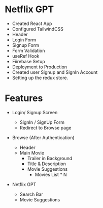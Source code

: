 # Netflix GPT

- Created React App
- Configured TailwindCSS
- Header
- Login Form
- Signup Form
- Form Validation
- useRef Hook
- Fiirebase Setup
- Deployment to Production
- Created user Signup and SignIn Account
- Setting up the redux store.

# Features

- Login/ Signup Screen
    - SignIn / SignUp Form
    - Redirect to Browse page
- Browse (After Authentication) 
    - Header
    - Main Movie
        - Trailer in Background
        - Title & Description
        - Movie Suggestions
            - Movies List * N

- Netflix GPT
    - Search Bar
    - Movie Suggestions


